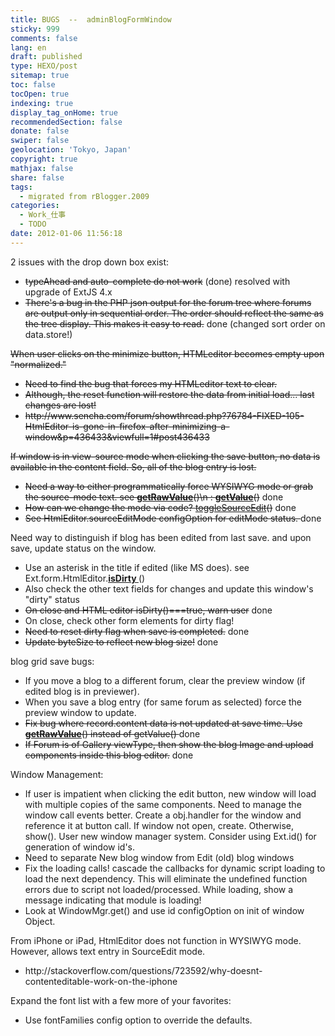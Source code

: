 ```yaml
---
title: BUGS  --  adminBlogFormWindow
sticky: 999
comments: false
lang: en
draft: published
type: HEXO/post
sitemap: true
toc: false
tocOpen: true
indexing: true
display_tag_onHome: true
recommendedSection: false
donate: false
swiper: false
geolocation: 'Tokyo, Japan'
copyright: true
mathjax: false
share: false
tags:
  - migrated from rBlogger.2009
categories:
  - Work_仕事
  - TODO
date: 2012-01-06 11:56:18
---
```


 2 issues with the drop down box exist:
<ul><li><span style="text-decoration: line-through;">typeAhead and auto-complete do not work</span> (done) resolved with upgrade of ExtJS 4.x</li><li><span style="text-decoration: line-through;">There's a bug in the PHP json output for the forum tree where forums are output only in sequential order. 
The order should reflect the same as the tree display. This makes it easy to read.</span> done (changed sort order on data.store!)</li></ul>​<span style="text-decoration: line-through;">When user clicks on the minimize button, HTMLeditor becomes empty upon "normalized."
<ul><li>Need to find the bug that forces my HTMLeditor text to clear.</li><li>Although, the reset function will restore the data from initial load... last changes are lost!</li><li>http://www.sencha.com/forum/showthread.php?76784-FIXED-105-HtmlEditor-is-gone-in-firefox-after-minimizing-a-window&amp;p=436433&amp;viewfull=1#post436433</li></ul>
If window is in view-source mode when clicking the save button, no data is available in the content field. So, all of the blog entry is lost.</span>
<ul><li><span style="text-decoration: line-through;">Need a way to either programmatically force WYSIWYG mode or grab the source-mode text. see <b><a href="http://dev.sencha.com/deploy/dev/docs/source/Field.html#method-Ext.form.Field-getRawValue">getRawValue</a></b>()\n    : <b><a href="http://dev.sencha.com/deploy/dev/docs/source/Field.html#method-Ext.form.Field-getValue">getValue</a></b>()</span> done</li><li><span style="text-decoration: line-through;">How can we change the mode via code? <a href="http://dev.sencha.com/deploy/dev/docs/source/HtmlEditor.html#method-Ext.form.HtmlEditor-toggleSourceEdit">toggleSourceEdit</a>()</span> done</li><li><span style="text-decoration: line-through;">See HtmlEditor.sourceEditMode configOption for editMode status. </span> done</li></ul>
Need way to distinguish if blog has been edited from last save. and upon save, update status on the window.<ul><li>Use an asterisk in the title if edited (like MS does). see Ext.form.HtmlEditor.<b><a href="http://dev.sencha.com/deploy/dev/docs/source/Field.html#method-Ext.form.Field-isDirty">isDirty </a></b> <b></b>()</li><li>Also check the other text fields for changes and update this window's "dirty" status</li><li><span style="text-decoration: line-through;">On close and HTML editor isDirty()===true, warn user</span> done</li><li>On close, check other form elements for dirty flag!
</li><li><span style="text-decoration: line-through;">Need to reset dirty flag when save is completed.</span> done</li><li><span style="text-decoration: line-through;">Update byteSize to reflect new blog size!</span> done
</li></ul>blog grid save bugs:
<ul><li>If you move a blog to a different forum, clear the preview window (if edited blog is in previewer).</li><li>When you save a blog entry (for same forum as selected) force the preview window to update.</li><li><span style="text-decoration: line-through;">Fix bug where record.content data is not updated at save time. Use  <b><a href="http://dev.sencha.com/deploy/dev/docs/source/Field.html#method-Ext.form.Field-getRawValue">getRawValue</a></b>() instead of getValue()
</span> done</li><li><span style="text-decoration: line-through;">If Forum is of Gallery viewType, then show the blog Image and upload components inside this blog editor.</span> done</li></ul>
Window Management:
<ul><li>If user is impatient when clicking the edit button, new window will load with multiple copies of the same components.
Need to manage the window call events better. Create a obj.handler for the window and reference it at button call.
If window not open, create. Otherwise, show().
User new window manager system. Consider using Ext.id() for generation of window id's.
</li><li>Need to separate New blog window from Edit (old) blog windows</li><li>Fix the loading calls! cascade the callbacks for dynamic script loading to load the next dependency. 
This will eliminate the undefined function errors due to script not loaded/processed. 
While loading, show a message indicating that module is loading! 
</li><li>Look at WindowMgr.get() and use id configOption on init of window Object.
</li></ul>From iPhone or iPad, HtmlEditor does not function in WYSIWYG mode. However, allows text entry in SourceEdit mode.
<ul><li>http://stackoverflow.com/questions/723592/why-doesnt-contenteditable-work-on-the-iphone</li></ul>
Expand the font list with a few more of your favorites:
<ul><li>Use fontFamilies config option to override the defaults.</li></ul>